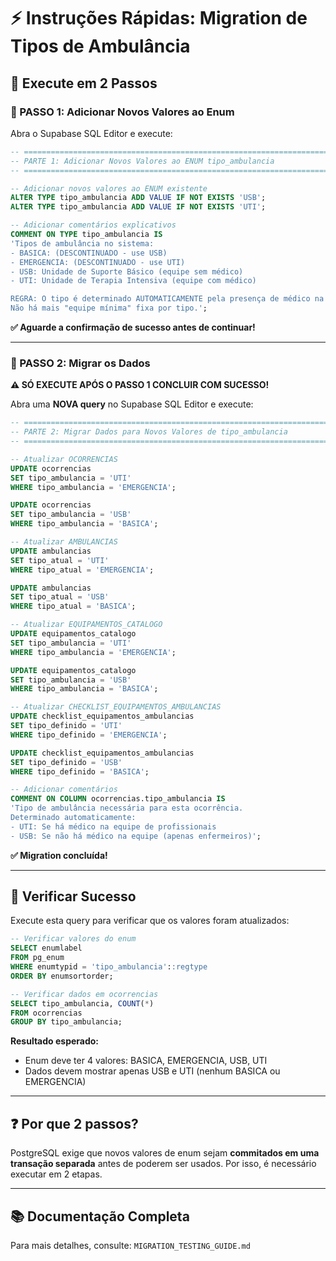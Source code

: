 # ⚡ Instruções Rápidas: Migration de Tipos de Ambulância

## 🎯 Execute em 2 Passos

### 📝 PASSO 1: Adicionar Novos Valores ao Enum

Abra o Supabase SQL Editor e execute:

```sql
-- ============================================================================
-- PARTE 1: Adicionar Novos Valores ao ENUM tipo_ambulancia
-- ============================================================================

-- Adicionar novos valores ao ENUM existente
ALTER TYPE tipo_ambulancia ADD VALUE IF NOT EXISTS 'USB';
ALTER TYPE tipo_ambulancia ADD VALUE IF NOT EXISTS 'UTI';

-- Adicionar comentários explicativos
COMMENT ON TYPE tipo_ambulancia IS
'Tipos de ambulância no sistema:
- BASICA: (DESCONTINUADO - use USB)
- EMERGENCIA: (DESCONTINUADO - use UTI)
- USB: Unidade de Suporte Básico (equipe sem médico)
- UTI: Unidade de Terapia Intensiva (equipe com médico)

REGRA: O tipo é determinado AUTOMATICAMENTE pela presença de médico na equipe.
Não há mais "equipe mínima" fixa por tipo.';
```

**✅ Aguarde a confirmação de sucesso antes de continuar!**

---

### 📝 PASSO 2: Migrar os Dados

**⚠️ SÓ EXECUTE APÓS O PASSO 1 CONCLUIR COM SUCESSO!**

Abra uma **NOVA query** no Supabase SQL Editor e execute:

```sql
-- ============================================================================
-- PARTE 2: Migrar Dados para Novos Valores de tipo_ambulancia
-- ============================================================================

-- Atualizar OCORRENCIAS
UPDATE ocorrencias
SET tipo_ambulancia = 'UTI'
WHERE tipo_ambulancia = 'EMERGENCIA';

UPDATE ocorrencias
SET tipo_ambulancia = 'USB'
WHERE tipo_ambulancia = 'BASICA';

-- Atualizar AMBULANCIAS
UPDATE ambulancias
SET tipo_atual = 'UTI'
WHERE tipo_atual = 'EMERGENCIA';

UPDATE ambulancias
SET tipo_atual = 'USB'
WHERE tipo_atual = 'BASICA';

-- Atualizar EQUIPAMENTOS_CATALOGO
UPDATE equipamentos_catalogo
SET tipo_ambulancia = 'UTI'
WHERE tipo_ambulancia = 'EMERGENCIA';

UPDATE equipamentos_catalogo
SET tipo_ambulancia = 'USB'
WHERE tipo_ambulancia = 'BASICA';

-- Atualizar CHECKLIST_EQUIPAMENTOS_AMBULANCIAS
UPDATE checklist_equipamentos_ambulancias
SET tipo_definido = 'UTI'
WHERE tipo_definido = 'EMERGENCIA';

UPDATE checklist_equipamentos_ambulancias
SET tipo_definido = 'USB'
WHERE tipo_definido = 'BASICA';

-- Adicionar comentários
COMMENT ON COLUMN ocorrencias.tipo_ambulancia IS
'Tipo de ambulância necessária para esta ocorrência.
Determinado automaticamente:
- UTI: Se há médico na equipe de profissionais
- USB: Se não há médico na equipe (apenas enfermeiros)';
```

**✅ Migration concluída!**

---

## 🧪 Verificar Sucesso

Execute esta query para verificar que os valores foram atualizados:

```sql
-- Verificar valores do enum
SELECT enumlabel
FROM pg_enum
WHERE enumtypid = 'tipo_ambulancia'::regtype
ORDER BY enumsortorder;

-- Verificar dados em ocorrencias
SELECT tipo_ambulancia, COUNT(*)
FROM ocorrencias
GROUP BY tipo_ambulancia;
```

**Resultado esperado:**
- Enum deve ter 4 valores: BASICA, EMERGENCIA, USB, UTI
- Dados devem mostrar apenas USB e UTI (nenhum BASICA ou EMERGENCIA)

---

## ❓ Por que 2 passos?

PostgreSQL exige que novos valores de enum sejam **commitados em uma transação separada** antes de poderem ser usados. Por isso, é necessário executar em 2 etapas.

---

## 📚 Documentação Completa

Para mais detalhes, consulte: `MIGRATION_TESTING_GUIDE.md`

